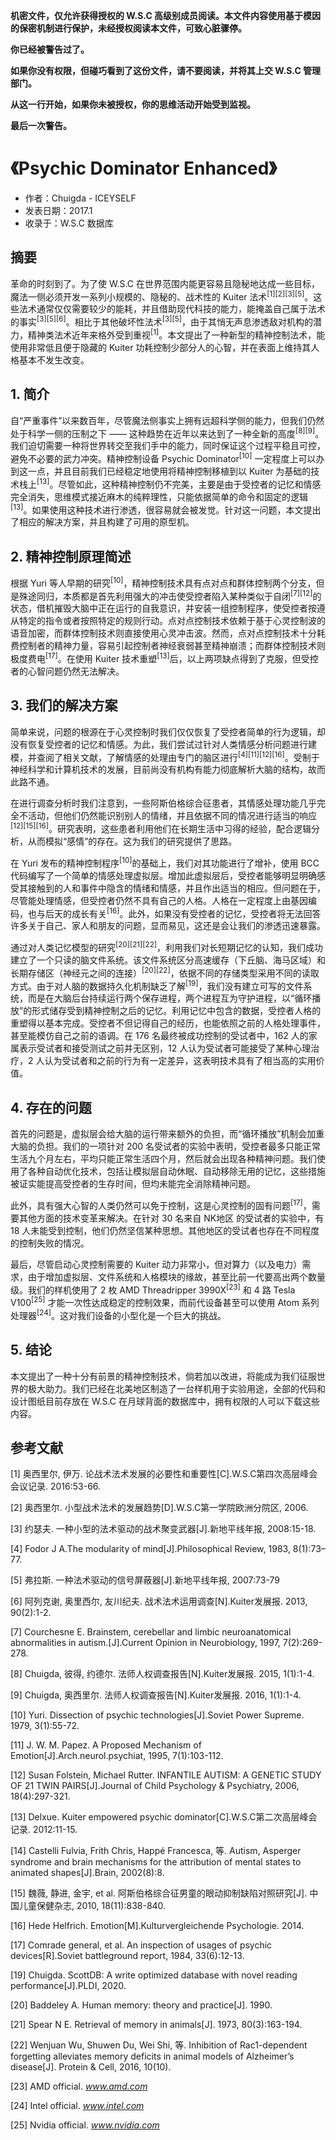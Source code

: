 __机密文件，仅允许获得授权的 W.S.C 高级别成员阅读。本文件内容使用基于模因的保密机制进行保护，未经授权阅读本文件，可致心脏骤停。__

__你已经被警告过了。__

__如果你没有权限，但碰巧看到了这份文件，请不要阅读，并将其上交 W.S.C 管理部门。__

__从这一行开始，如果你未被授权，你的思维活动开始受到监视。__

__最后一次警告。__

# 《Psychic Dominator Enhanced》

- 作者：Chuigda - ICEYSELF <!-- 想不到吧是同一个人 -->
- 发表日期：2017.1
- 收录于：W.S.C 数据库

## 摘要
革命的时刻到了。为了使 W.S.C 在世界范围内能更容易且隐秘地达成一些目标，魔法一侧必须开发一系列小规模的、隐秘的、战术性的 Kuiter 法术<sup>[1][2][3][5]</sup>。这些法术通常仅仅需要较少的能耗，并且借助现代科技的能力，能掩盖自己属于法术的事实<sup>[3][5][6]</sup>。相比于其他破坏性法术<sup>[3][5]</sup>，由于其悄无声息渗透敌对机构的潜力，精神类法术近年来格外受到重视<sup>[1]</sup>。本文提出了一种新型的精神控制法术，能使用非常低且便于隐藏的 Kuiter 功耗控制少部分人的心智，并在表面上维持其人格基本不发生改变。

## 1. 简介
自“严重事件”以来数百年，尽管魔法侧事实上拥有远超科学侧的能力，但我们仍然处于科学一侧的压制之下 —— 这种趋势在近年以来达到了一种全新的高度<sup>[8][9]</sup>。我们迫切需要一种将世界转交至我们手中的能力，同时保证这个过程平稳且可控，避免不必要的武力冲突。精神控制设备 Psychic Dominator<sup>[10]</sup> 一定程度上可以办到这一点，并且目前我们已经稳定地使用将精神控制移植到以 Kuiter 为基础的技术栈上<sup>[13]</sup>。尽管如此，这种精神控制仍不完美，主要是由于受控者的记忆和情感完全消失，思维模式接近麻木的纯粹理性，只能依据简单的命令和固定的逻辑<sup>[13]</sup>。如果使用这种技术进行渗透，很容易就会被发觉。针对这一问题，本文提出了相应的解决方案，并且构建了可用的原型机。

## 2. 精神控制原理简述
根据 Yuri 等人早期的研究<sup>[10]</sup>，精神控制技术具有点对点和群体控制两个分支，但是殊途同归，本质都是首先利用强大的冲击使受控者陷入某种类似于自闭<sup>[7][12]</sup>的状态，借机摧毁大脑中正在运行的自我意识，并安装一组控制程序，使受控者按遵从特定的指令或者按照特定的规则行动。点对点控制技术依赖于基于心灵控制波的语音加密，而群体控制技术则直接使用心灵冲击波。然而，点对点控制技术十分耗费控制者的精神力量，容易引起控制者神经衰弱甚至精神崩溃；而群体控制技术则极度费电<sup>[17]</sup>。在使用 Kuiter 技术重塑<sup>[13]</sup>后，以上两项缺点得到了克服，但受控者的心智问题仍然无法解决。

## 3. 我们的解决方案
简单来说，问题的根源在于心灵控制时我们仅仅恢复了受控者简单的行为逻辑，却没有恢复受控者的记忆和情感。为此，我们尝试过针对人类情感分析问题进行建模，并查阅了相关文献，了解情感的处理由专门的脑区进行<sup>[4][11][12][16]</sup>。受制于神经科学和计算机技术的发展，目前尚没有机构有能力彻底解析大脑的结构，故而此路不通。

在进行调查分析时我们注意到，一些阿斯伯格综合征患者，其情感处理功能几乎完全不活动，但他们仍然能识别别人的情绪，并且依据不同的情况进行适当的响应<sup>[12][15][16]</sup>。研究表明，这些患者利用他们在长期生活中习得的经验，配合逻辑分析，从而模拟“感情”的存在。这为我们的研究提供了思路。

在 Yuri 发布的精神控制程序<sup>[10]</sup>的基础上，我们对其功能进行了增补，使用 BCC 代码编写了一个简单的情感处理虚拟层。增加此虚拟层后，受控者能够明显明确感受其接触到的人和事件中隐含的情绪和情感，并且作出适当的相应。但问题在于，尽管能处理情感，但受控者仍然不具有自己的人格。人格在一定程度上由基因编码，也与后天的成长有关<sup>[16]</sup>。此外，如果没有受控者的记忆，受控者将无法回答许多关于自己、家人和朋友的问题，显而易见，这还是会让我们的渗透迅速暴露。

通过对人类记忆模型的研究<sup>[20][21][22]</sup>，利用我们对长短期记忆的认知，我们成功建立了一个只读的脑文件系统。该文件系统区分高速缓存（下丘脑、海马区域）和长期存储区（神经元之间的连接）<sup>[20][22]</sup>，依据不同的存储类型采用不同的读取方式。由于对人脑的数据持久化机制缺乏了解<sup>[19]</sup>，我们没有建立可写的文件系统，而是在大脑后台持续运行两个保存进程，两个进程互为守护进程，以“循环播放”的形式储存受到精神控制之后的记忆。利用记忆中包含的数据，受控者人格的重塑得以基本完成。受控者不但记得自己的经历，也能依照之前的人格处理事件，甚至能模仿自己之前的语调。在 176 名最终被成功控制的受试者中，162 人的家属表示受试者和接受测试之前并无区别，12 人认为受试者可能接受了某种心理治疗，2 人认为受试者和之前的行为有一定差异，这表明技术具有了相当高的实用价值。

## 4. 存在的问题
首先的问题是，虚拟层会给大脑的运行带来额外的负担，而“循环播放”机制会加重大脑的负担。我们的一项针对 200 名受试者的实验中表明，受控者最多只能正常生活九个月左右，平均只能正常生活四个月，然后就会出现各种精神问题。我们使用了各种自动优化技术，包括让模拟层自动休眠、自动移除无用的记忆，这些措施被证实能提高受控者的生存时间，但均未能完全消除精神问题。

此外，具有强大心智的人类仍然可以免于控制，这是心灵控制的固有问题<sup>[17]</sup>，需要其他方面的技术变革来解决。在针对 30 名来自 NK地区 的受试者的实验中，有 18 人未能受到控制，他们仍然坚信某种思想。其他地区的受试者也存在不同程度的控制失败的情况。

最后，尽管启动心灵控制需要的 Kuiter 动力非常小，但对算力（以及电力）需求，由于增加虚拟层、文件系统和人格模块的缘故，甚至比前一代要高出两个数量级。我们的样机使用了 2 枚 AMD Threadripper 3990X<sup>[23]</sup> 和 4 路 Tesla V100<sup>[25]</sup> 才能一次性达成稳定的控制效果，而前代设备甚至可以使用 Atom 系列处理器<sup>[24]</sup>。这对我们设备的小型化是一个巨大的挑战。

## 5. 结论
本文提出了一种十分有前景的精神控制技术，倘若加以改进，将能成为我们征服世界的极大助力。我们已经在北美地区制造了一台样机用于实验用途，全部的代码和设计图纸目前存放在 W.S.C 在月球背面的数据库中，拥有权限的人可以下载这些内容。

## 参考文献
[1] 奥西里尔, 伊万. 论战术法术发展的必要性和重要性[C].W.S.C第四次高层峰会会议记录. 2016:53-66.

[2] 奥西里尔. 小型战术法术的发展趋势[D].W.S.C第一学院欧洲分院区, 2006.

[3] 约瑟夫. 一种小型的法术驱动的战术聚变武器[J].新地平线年报, 2008:15-18.

[4] Fodor J A.The modularity of mind[J].Philosophical Review, 1983, 8(1):73–77.

[5] 弗拉斯. 一种法术驱动的信号屏蔽器[J].新地平线年报, 2007:73-79

[6] 阿列克谢, 奥里西尔, 友川纪夫. 战术法术运用调查[N].Kuiter发展报. 2013, 90(2):1-2.

[7] Courchesne E. Brainstem, cerebellar and limbic neuroanatomical abnormalities in autism.[J].Current Opinion in Neurobiology, 1997, 7(2):269-278.

[8] Chuigda, 彼得, 约德尔. 法师人权调查报告[N].Kuiter发展报. 2015, 1(1):1-4.

[9] Chuigda, 奥西里尔. 法师人权调查报告[N].Kuiter发展报. 2016, 1(1):1-4.

[10] Yuri. Dissection of psychic technologies[J].Soviet Power Supreme. 1979, 3(1):55-72.

[11] J. W. M. Papez. A Proposed Mechanism of Emotion[J].Arch.neurol.psychiat, 1995, 7(1):103-112.

[12] Susan Folstein, Michael Rutter. INFANTILE AUTISM: A GENETIC STUDY OF 21 TWIN PAIRS[J].Journal of Child Psychology & Psychiatry, 2006, 18(4):297-321.

[13] Delxue. Kuiter empowered psychic dominator[C].W.S.C第二次高层峰会记录. 2012:11-15.

[14] Castelli Fulvia, Frith Chris, Happé Francesca, 等. Autism, Asperger syndrome and brain mechanisms for the attribution of mental states to animated shapes[J].Brain, 2002(8):8.

[15] 魏薇, 静进, 金宇, et al. 阿斯伯格综合征男童的眼动抑制缺陷对照研究[J]. 中国儿童保健杂志, 2010, 18(11):838-840.

[16] Hede Helfrich. Emotion[M].Kulturvergleichende Psychologie. 2014.

[17] Comrade general, et al. An inspection of usages of psychic devices[R].Soviet battleground report, 1984, 33(6):12-13.

[19] Chuigda. ScottDB: A write optimized database with novel reading performance[J].PLDI, 2020.

[20] Baddeley A. Human memory: theory and practice[J]. 1990.

[21] Spear N E. Retrieval of memory in animals[J]. 1973, 80(3):163-194.

[22] Wenjuan Wu, Shuwen Du, Wei Shi, 等. Inhibition of Rac1-dependent forgetting alleviates memory deficits in animal models of Alzheimer’s disease[J]. Protein & Cell, 2016, 10(10).

[23] AMD official. _www.amd.com_

[24] Intel official. _www.intel.com_

[25] Nvidia official. _www.nvidia.com_